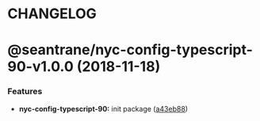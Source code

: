 # CHANGELOG

# @seantrane/nyc-config-typescript-90-v1.0.0 (2018-11-18)


### Features

* **nyc-config-typescript-90:** init package ([a43eb88](https://github.com/seantrane/nyc-config/commit/a43eb88))
